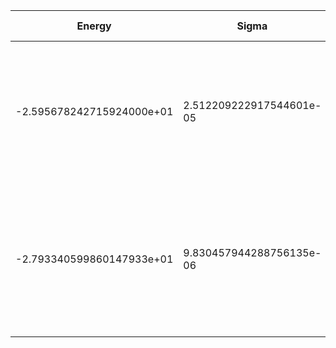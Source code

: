 | Energy                    | Sigma                    | Energy Variance          | DOF | Einf                | Method                                                       | Data Repository |
|---------------------------|--------------------------|--------------------------|-----|---------------------|--------------------------------------------------------------|-----------------|
| -2.595678242715924000e+01 | 2.512209222917544601e-05 | 2.129765666702632056e-04 | 13  | 0.08914285714285713 | VMC Determinant Slater- Jastrow (RBM) Ansatz with K=0 projections (symmetric wrt translations) |                 |
| -2.793340599860147933e+01 | 9.830457944288756135e-06 | 2.248973801782667552e-05 | 13  | 0.08914285714285713 | VMC Determinant Slater- Backflow - Jastrow (RBM) Ansatz with K=0 projections (symmetric wrt translations) |                 |
